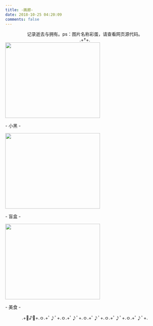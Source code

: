 ```yaml
---
title: -画廊-
date: 2018-10-25 04:20:09
comments: false
---
```

<center>记录逝去与拥有。ps：图片名称彩蛋，请查看网页源代码。</center>
<center>
	.+†+.</center>
<div class="gallery-page">
	<div class="gallery-list">
		<div class="gallery-column">
			<div class="gallery-item">
				<a href="xiaohei"><img src="https://timemachine-blog.oss-cn-beijing.aliyuncs.com/img/0081Kckwly1gke510rrqgj30fs0s1gn1.jpg", width="300", height="240">
				</a>
				<p>- 小黑 -</p>
			</div>
		</div>
		<div class="gallery-column">
			<div class="gallery-item">
				<a href="manghe"><img src="https://timemachine-blog.oss-cn-beijing.aliyuncs.com/img/008i3skNly1gsdej6xhe5j31400u0jse.jpg", width="300", height="240">
				</a>
				<p>- 盲盒 -</p>
			</div>
		</div>
		<div class="gallery-column">
			<div class="gallery-item">
				<a href="food"><img src="https://timemachine-blog.oss-cn-beijing.aliyuncs.com/img/008i3skNly1gsdeehocn0j31400u040y.jpg", width="300", height="240">
				</a>
				<p>- 美食 -</p>
			</div>
		</div>
	</div>
</div>
<center>.+ﾟ♪ﾟ+.ｏ.+ﾟ♪ﾟ+.ｏ.+ﾟ♪ﾟ+.ｏ.+ﾟ♪ﾟ+.ｏ.+ﾟ♪ﾟ+.ｏ.+ﾟ♪ﾟ+.</center>
